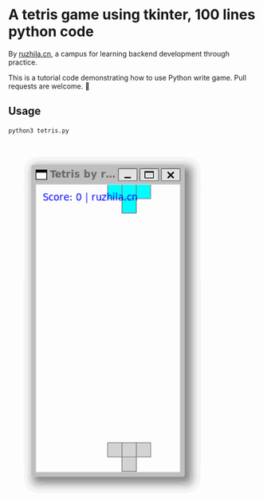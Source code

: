 # A tetris game using tkinter, 100 lines python code

By [ruzhila.cn](http://ruzhila.cn/?from=github_tetris), a campus for learning backend development through practice.

This is a tutorial code demonstrating how to use Python write game. Pull requests are welcome. 👏

## Usage
```bash
python3 tetris.py
```
<img src="./tetris.gif" width="400">
